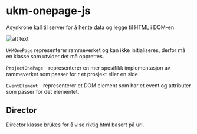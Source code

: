 # ukm-onepage-js
Asynkrone kall til server for å hente data og legge til HTML i DOM-en

![alt text](https://github.com/UKMNorge/ukm-onepage-js/blob/main/docs/diagram-ukm-one-page.png?raw=true)


`UKMOnePage` representerer rammeverket og kan ikke initialiseres, derfor må en klasse som utvider det må opprettes.


`ProjectOnePage` - representerer en mer spesifikk implementasjon av rammeverket som passer for r et prosjekt eller en side

`EventElement` - representerer et DOM element som har et event og attributer som passer for det elementet.


## Director
Director klasse brukes for å vise riktig html basert på url.
